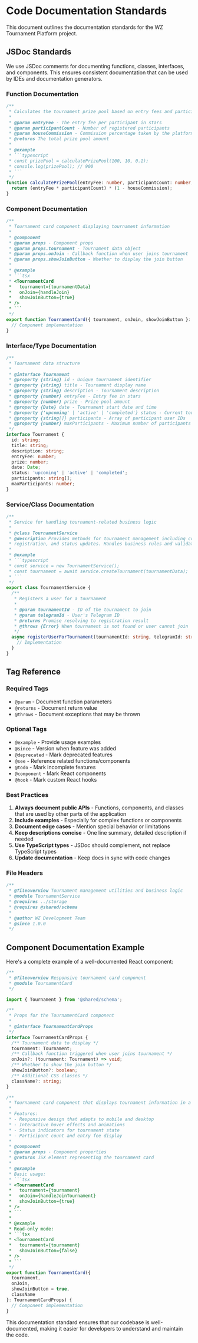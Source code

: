 # Code Documentation Standards

This document outlines the documentation standards for the WZ Tournament Platform project.

## JSDoc Standards

We use JSDoc comments for documenting functions, classes, interfaces, and components. This ensures consistent documentation that can be used by IDEs and documentation generators.

### Function Documentation

```typescript
/**
 * Calculates the tournament prize pool based on entry fees and participants
 * 
 * @param entryFee - The entry fee per participant in stars
 * @param participantCount - Number of registered participants
 * @param houseCommission - Commission percentage taken by the platform (0-1)
 * @returns The total prize pool amount
 * 
 * @example
 * ```typescript
 * const prizePool = calculatePrizePool(100, 10, 0.1);
 * console.log(prizePool); // 900
 * ```
 */
function calculatePrizePool(entryFee: number, participantCount: number, houseCommission: number): number {
  return (entryFee * participantCount) * (1 - houseCommission);
}
```

### Component Documentation

```typescript
/**
 * Tournament card component displaying tournament information
 * 
 * @component
 * @param props - Component props
 * @param props.tournament - Tournament data object
 * @param props.onJoin - Callback function when user joins tournament
 * @param props.showJoinButton - Whether to display the join button
 * 
 * @example
 * ```tsx
 * <TournamentCard 
 *   tournament={tournamentData}
 *   onJoin={handleJoin}
 *   showJoinButton={true}
 * />
 * ```
 */
export function TournamentCard({ tournament, onJoin, showJoinButton }: TournamentCardProps) {
  // Component implementation
}
```

### Interface/Type Documentation

```typescript
/**
 * Tournament data structure
 * 
 * @interface Tournament
 * @property {string} id - Unique tournament identifier
 * @property {string} title - Tournament display name
 * @property {string} description - Tournament description
 * @property {number} entryFee - Entry fee in stars
 * @property {number} prize - Prize pool amount
 * @property {Date} date - Tournament start date and time
 * @property {'upcoming' | 'active' | 'completed'} status - Current tournament status
 * @property {string[]} participants - Array of participant user IDs
 * @property {number} maxParticipants - Maximum number of participants allowed
 */
interface Tournament {
  id: string;
  title: string;
  description: string;
  entryFee: number;
  prize: number;
  date: Date;
  status: 'upcoming' | 'active' | 'completed';
  participants: string[];
  maxParticipants: number;
}
```

### Service/Class Documentation

```typescript
/**
 * Service for handling tournament-related business logic
 * 
 * @class TournamentService
 * @description Provides methods for tournament management including creation,
 * registration, and status updates. Handles business rules and validation.
 * 
 * @example
 * ```typescript
 * const service = new TournamentService();
 * const tournament = await service.createTournament(tournamentData);
 * ```
 */
export class TournamentService {
  /**
   * Registers a user for a tournament
   * 
   * @param tournamentId - ID of the tournament to join
   * @param telegramId - User's Telegram ID
   * @returns Promise resolving to registration result
   * @throws {Error} When tournament is not found or user cannot join
   */
  async registerUserForTournament(tournamentId: string, telegramId: string): Promise<RegistrationResult> {
    // Implementation
  }
}
```

## Tag Reference

### Required Tags

- `@param` - Document function parameters
- `@returns` - Document return value
- `@throws` - Document exceptions that may be thrown

### Optional Tags

- `@example` - Provide usage examples
- `@since` - Version when feature was added
- `@deprecated` - Mark deprecated features
- `@see` - Reference related functions/components
- `@todo` - Mark incomplete features
- `@component` - Mark React components
- `@hook` - Mark custom React hooks

### Best Practices

1. **Always document public APIs** - Functions, components, and classes that are used by other parts of the application
2. **Include examples** - Especially for complex functions or components
3. **Document edge cases** - Mention special behavior or limitations
4. **Keep descriptions concise** - One line summary, detailed description if needed
5. **Use TypeScript types** - JSDoc should complement, not replace TypeScript types
6. **Update documentation** - Keep docs in sync with code changes

### File Headers

```typescript
/**
 * @fileoverview Tournament management utilities and business logic
 * @module TournamentService
 * @requires ../storage
 * @requires @shared/schema
 * 
 * @author WZ Development Team
 * @since 1.0.0
 */
```

## Component Documentation Example

Here's a complete example of a well-documented React component:

```typescript
/**
 * @fileoverview Responsive tournament card component
 * @module TournamentCard
 */

import { Tournament } from '@shared/schema';

/**
 * Props for the TournamentCard component
 * 
 * @interface TournamentCardProps
 */
interface TournamentCardProps {
  /** Tournament data to display */
  tournament: Tournament;
  /** Callback function triggered when user joins tournament */
  onJoin?: (tournament: Tournament) => void;
  /** Whether to show the join button */
  showJoinButton?: boolean;
  /** Additional CSS classes */
  className?: string;
}

/**
 * Tournament card component that displays tournament information in a card format
 * 
 * Features:
 * - Responsive design that adapts to mobile and desktop
 * - Interactive hover effects and animations
 * - Status indicators for tournament state
 * - Participant count and entry fee display
 * 
 * @component
 * @param props - Component properties
 * @returns JSX element representing the tournament card
 * 
 * @example
 * Basic usage:
 * ```tsx
 * <TournamentCard 
 *   tournament={tournament}
 *   onJoin={handleJoinTournament}
 *   showJoinButton={true}
 * />
 * ```
 * 
 * @example
 * Read-only mode:
 * ```tsx
 * <TournamentCard 
 *   tournament={tournament}
 *   showJoinButton={false}
 * />
 * ```
 */
export function TournamentCard({ 
  tournament, 
  onJoin, 
  showJoinButton = true,
  className 
}: TournamentCardProps) {
  // Component implementation
}
```

This documentation standard ensures that our codebase is well-documented, making it easier for developers to understand and maintain the code.